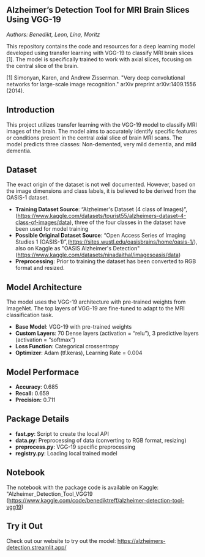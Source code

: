 ## Alzheimer’s Detection Tool for MRI Brain Slices Using VGG-19

_Authors: Benedikt, Leon, Lina, Moritz_

This repository contains the code and resources for a deep learning model developed using transfer learning with VGG-19 to classify MRI brain slices [1]. The model is specifically trained to work with axial slices, focusing on the central slice of the brain.

[1] Simonyan, Karen, and Andrew Zisserman. "Very deep convolutional networks for large-scale image recognition." arXiv preprint arXiv:1409.1556 (2014).

## Introduction

This project utilizes transfer learning with the VGG-19 model to classify MRI images of the brain. The model aims to accurately identify specific features or conditions present in the central axial slice of brain MRI scans. The model predicts three classes: Non-demented, very mild dementia, and mild dementia.

## Dataset

The exact origin of the dataset is not well documented. However, based on the image dimensions and class labels, it is believed to be derived from the OASIS-1 dataset.

- **Training Dataset Source**: “Alzheimer's Dataset (4 class of Images)”, (https://www.kaggle.com/datasets/tourist55/alzheimers-dataset-4-class-of-images/data), three of the four classes in the dataset have been used for model training
- **Possible Original Dataset Source**: “Open Access Series of Imaging Studies 1 (OASIS-1)”,(https://sites.wustl.edu/oasisbrains/home/oasis-1/), also on Kaggle as "OASIS Alzheimer's Detection" (https://www.kaggle.com/datasets/ninadaithal/imagesoasis/data)
- **Preprocessing**: Prior to training the dataset has been converted to RGB format and resized.

## Model Architecture

The model uses the VGG-19 architecture with pre-trained weights from ImageNet. The top layers of VGG-19 are fine-tuned to adapt to the MRI classification task.

- **Base Model**: VGG-19 with pre-trained weights
- **Custom Layers**: 70 Dense layers (activation = “relu”), 3 predictive layers (activation = “softmax”)
- **Loss Function**: Categorical crossentropy
- **Optimizer**: Adam (tf.keras), Learning Rate = 0.004

## Model Performace

- **Accuracy**: 0.685
- **Recall:** 0.659
- **Precision:** 0.711

## Package Details

- **fast.py**: Script to create the local API
- **data.py**: Preprocessing of data (converting to RGB format, resizing)
- **preprocess.py**: VGG-19 specific preprocessing
- **registry.py**: Loading local trained model

## Notebook 

The notebook with the package code is available on Kaggle: "Alzheimer_Detection_Tool_VGG19 (https://www.kaggle.com/code/benediktreff/alzheimer-detection-tool-vgg19)

## Try it Out

Check out our website to try out the model: https://alzheimers-detection.streamlit.app/
